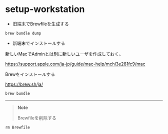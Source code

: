 # setup-workstation

- 旧端末でBrewfileを生成する

```
brew bundle dump
```

- 新端末でインストールする

新しいMacでAdminとは別に新しいユーザを作成しておく。

https://support.apple.com/ja-jp/guide/mac-help/mchl3e281fc9/mac




Brewをインストールする

https://brew.sh/ja/


```
brew bundle
```

---

> **Note**
> 
> Brewfileを削除する

```
rm Brewfile
```
